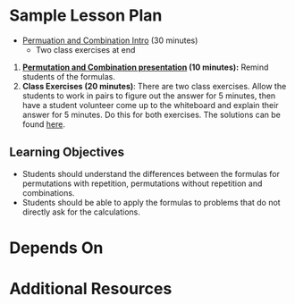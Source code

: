 # Sample Lesson Plan
- [Permuation and Combination Intro](Permutations_and_Combinations.pdf) (30 minutes)
  - Two class exercises at end

1. **[Permutation and Combination presentation](Permutations_and_Combinations.pdf) (10 minutes):** Remind students of the formulas.
2. **Class Exercises (20 minutes)**: There are two class exercises. Allow the students to work in pairs to figure out the answer for 5 minutes, then have a student volunteer come up to the whiteboard and explain their answer for 5 minutes. Do this for both exercises. The solutions can be found [here](exercise_solutions.md).

## Learning Objectives
* Students should understand the differences between the formulas for permutations with repetition, permutations without repetition and combinations.
* Students should be able to apply the formulas to problems that do not directly ask for the calculations.

# Depends On

# Additional Resources